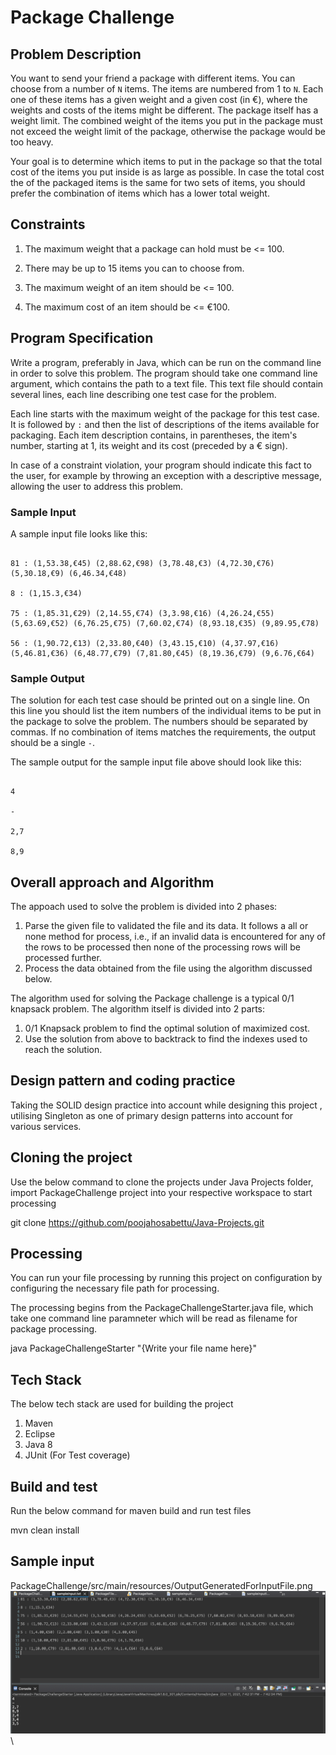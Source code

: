 # Package Challenge 

## Problem Description



You want to send your friend a package with different items. You can choose from a number of `N` items. The items are numbered from 1 to `N`. Each one of these items has a given weight and a given cost (in €), where the weights and costs of the items might be different. The package itself has a weight limit. The combined weight of the items you put in the package must not exceed the weight limit of the package, otherwise the package would be too heavy.

Your goal is to determine which items to put in the package so that the total cost of the items you put inside is as large as possible. In case the total cost the of the packaged items is the same for two sets of items, you should prefer the combination of items which has a lower total weight.

## Constraints



1. The maximum weight that a package can hold must be <= 100.

2. There may be up to 15 items you can to choose from.

3. The maximum weight of an item should be <= 100.

4. The maximum cost of an item should be <= €100.



## Program Specification



Write a program, preferably in Java, which can be run on the command line in order to solve this problem. The program should take one command line argument, which contains the path to a text file. This text file should contain several lines, each line describing one test case for the problem.



Each line starts with the maximum weight of the package for this test case. It is followed by ` : ` and then the list of descriptions of the items available for packaging. Each item description contains, in parentheses, the item's number, starting at 1, its weight and its cost (preceded by a € sign).



In case of a constraint violation, your program should indicate this fact to the user, for example by throwing an exception with a descriptive message, allowing the user to address this problem.



### Sample Input



A sample input file looks like this:



```

81 : (1,53.38,€45) (2,88.62,€98) (3,78.48,€3) (4,72.30,€76) (5,30.18,€9) (6,46.34,€48)

8 : (1,15.3,€34)

75 : (1,85.31,€29) (2,14.55,€74) (3,3.98,€16) (4,26.24,€55) (5,63.69,€52) (6,76.25,€75) (7,60.02,€74) (8,93.18,€35) (9,89.95,€78)

56 : (1,90.72,€13) (2,33.80,€40) (3,43.15,€10) (4,37.97,€16) (5,46.81,€36) (6,48.77,€79) (7,81.80,€45) (8,19.36,€79) (9,6.76,€64)

```



### Sample Output



The solution for each test case should be printed out on a single line. On this line you should list the item numbers of the individual items to be put in the package to solve the problem. The numbers should be separated by commas. If no combination of items matches the requirements, the output should be a single `-`.



The sample output for the sample input file above should look like this:



```

4

-

2,7

8,9

```

## Overall approach and Algorithm

The appoach used to solve the problem is divided into 2 phases:
  1. Parse the given file to validated the file and its data. It follows a all or none method for process, i.e., if an invalid data is encountered for any of the rows to be          processed then none of the processing rows will be processed further.
  2. Process the data obtained from the file using the algorithm discussed below.



The algorithm used for solving the Package challenge is a typical 0/1 knapsack problem. The algorithm itself is divided into 2 parts:
  1. 0/1 Knapsack problem to find the optimal solution of maximized cost.
  2. Use the solution from above to backtrack to find the indexes used to reach the solution.

## Design pattern and coding practice

Taking the SOLID design practice into account while designing this project , utilising Singleton as one of primary design patterns into account for various services.

## Cloning the project 

Use the below command to clone the projects under Java Projects folder, import PackageChallenge project into your respective workspace to start processing 

git clone https://github.com/poojahosabettu/Java-Projects.git

## Processing 

You can run your file processing by running this project on configuration by configuring the necessary file path for processing.

The processing begins from the PackageChallengeStarter.java file, which take one command line paramneter which will be read as filename for package processing.

java PackageChallengeStarter "{Write your file name here}"

## Tech Stack

The below tech stack are used for building the project 
  1. Maven
  2. Eclipse
  3. Java 8
  4. JUnit (For Test coverage)

## Build and test

Run the below command for maven build and run test files

mvn clean install

## Sample input
PackageChallenge/src/main/resources/OutputGeneratedForInputFile.png
![Generated output from code ](PackageChallenge/src/main/resources/OutputGeneratedForInputFile.png)\




